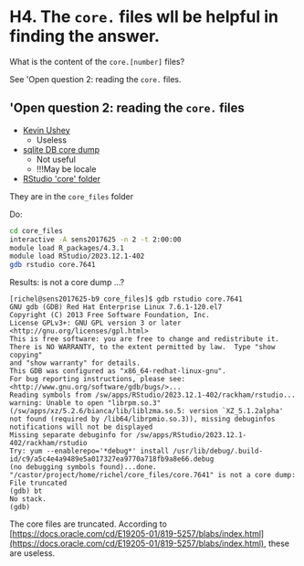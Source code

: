 # H4. The `core.` files wll be helpful in finding the answer.

What is the content of the `core.[number]` files?

See 'Open question 2: reading the `core.` files.

## 'Open question 2: reading the `core.` files

- [Kevin Ushey](https://forum.posit.co/t/core-dump-from-rstudio/3155/2)
    - Useless
- [sqlite DB core dump](https://forum.posit.co/t/rstudio-core-dump-when-querying-sqlite-db/8921/1)
    - Not useful
    - !!!May be locale
- [RStudio 'core' folder](https://github.com/rstudio/rstudio/tree/main/src/cpp/core)

They are in the `core_files` folder

Do:

```bash
cd core_files
interactive -A sens2017625 -n 2 -t 2:00:00
module load R_packages/4.3.1
module load RStudio/2023.12.1-402
gdb rstudio core.7641
```

Results: is not a core dump ...?

```
[richel@sens2017625-b9 core_files]$ gdb rstudio core.7641
GNU gdb (GDB) Red Hat Enterprise Linux 7.6.1-120.el7
Copyright (C) 2013 Free Software Foundation, Inc.
License GPLv3+: GNU GPL version 3 or later <http://gnu.org/licenses/gpl.html>
This is free software: you are free to change and redistribute it.
There is NO WARRANTY, to the extent permitted by law.  Type "show copying"
and "show warranty" for details.
This GDB was configured as "x86_64-redhat-linux-gnu".
For bug reporting instructions, please see:
<http://www.gnu.org/software/gdb/bugs/>...
Reading symbols from /sw/apps/RStudio/2023.12.1-402/rackham/rstudio...
warning: Unable to open "librpm.so.3" (/sw/apps/xz/5.2.6/bianca/lib/liblzma.so.5: version `XZ_5.1.2alpha' not found (required by /lib64/librpmio.so.3)), missing debuginfos notifications will not be displayed
Missing separate debuginfo for /sw/apps/RStudio/2023.12.1-402/rackham/rstudio
Try: yum --enablerepo='*debug*' install /usr/lib/debug/.build-id/c9/a5c4e4a9489e5a017327ea9770a718fb9a8e66.debug
(no debugging symbols found)...done.
"/castor/project/home/richel/core_files/core.7641" is not a core dump: File truncated
(gdb) bt
No stack.
(gdb)
```

The core files are truncated.
According to [https://docs.oracle.com/cd/E19205-01/819-5257/blabs/index.html](https://docs.oracle.com/cd/E19205-01/819-5257/blabs/index.html),
these are useless.
